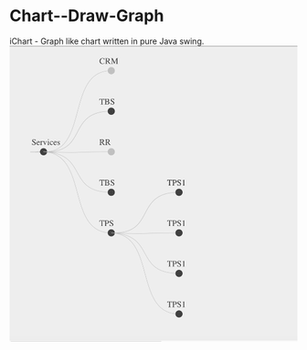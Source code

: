 # Chart--Draw-Graph
iChart - Graph like chart written in pure Java swing.
![ScreenShot](https://github.com/iFarhanAli/Chart--Draw-Graph/blob/master/Screen%20Shot%202017-10-15%20at%208.37.36%20PM.png)
